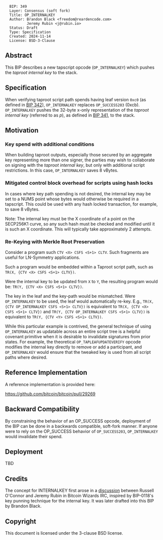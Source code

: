 ```
  BIP: 349
  Layer: Consensus (soft fork)
  Title: OP_INTERNALKEY
  Author: Brandon Black <freedom@reardencode.com>
          Jeremy Rubin <j@rubin.io>
  Status: Draft
  Type: Specification
  Created: 2024-11-14
  License: BSD-3-Clause
```

## Abstract

This BIP describes a new tapscript opcode (`OP_INTERNALKEY`) which
pushes the _taproot internal key_ to the stack.

## Specification

When verifying taproot script path spends having leaf version `0xc0` (as
defined in [BIP 342]), `OP_INTERNALKEY` replaces `OP_SUCCESS203` (0xcb).
`OP_INTERNALKEY` pushes the 32-byte x-only representation of the _taproot
internal key_ (referred to as _p_), as defined in [BIP 341], to the stack.

## Motivation

### Key spend with additional conditions

When building taproot outputs, especially those secured by an aggregate key
representing more than one signer, the parties may wish to collaborate on
signing with the _taproot internal key_, but only with additional script
restrictions. In this case, `OP_INTERNALKEY` saves 8 vBytes.

### Mitigated control block overhead for scripts using hash locks

In cases where key path spending is not desired, the internal key may be set to
a NUMS point whose bytes would otherwise be required in a tapscript. This could
be used with any hash locked transaction, for example, to save 8 vBytes.

Note: The internal key must be the X coordinate of a point on the SECP256K1
curve, so any such hash must be checked and modified until it is such an X
coordinate. This will typically take approximately 2 attempts.

### Re-Keying with Merkle Root Preservation

Consider a program such `CTV <X> CSFS <S+1> CLTV`. Such fragments are useful for LN-Symmetry applications.

Such a program would be embedded within a Taproot script path, such as `TR(X, {CTV <X> CSFS <S+1> CLTV})`.

Were the internal key to be updated from `X` to `Y`, the resulting program would be: `TR(Y, {CTV <X> CSFS <S+1> CLTV})`.

The key in the leaf and the key-path would be mismatched. Were `OP_INTERNALKEY` to be used,
the leaf would automatically re-key.
E.g., `TR(X, {CTV OP_INTERNALKEY CSFS <S+1> CLTV})` is equivalent to `TR(X, {CTV <X> CSFS <S+1> CLTV})`
and `TR(Y, {CTV OP_INTERNALKEY CSFS <S+1> CLTV})` is equivalent to `TR(Y, {CTV <Y> CSFS <S+1> CLTV})`.

While this particular example is contrived, the general technique of using `OP_INTERNALKEY`
as updatable across an entire script tree is a helpful covenant primitive when it is desirable to
invalidate signatures from prior states. For example, the theoretical `OP_TAPLEAFUPDATEVERIFY` opcode
modifies the internal key directly to remove or add a participant, and `OP_INTERNALKEY` would ensure
that the tweaked key is used from all script paths where desired.

## Reference Implementation

A reference implementation is provided here:

https://github.com/bitcoin/bitcoin/pull/29269

## Backward Compatibility

By constraining the behavior of an OP_SUCCESS opcode, deployment of the BIP
can be done in a backwards compatible, soft-fork manner. If anyone were to
rely on the OP_SUCCESS behavior of `OP_SUCCESS203`, `OP_INTERNALKEY` would
invalidate their spend.

## Deployment

TBD

## Credits

The concept for INTERNALKEY first arose in a [discussion](https://gnusha.org/bitcoin-wizards/2022-01-05.log) between Russell O'Connor
and Jeremy Rubin in Bitcoin Wizards IRC, inspired by BIP-0118's key punning technique
for the internal key. It was later
drafted into this BIP by Brandon Black.


## Copyright

This document is licensed under the 3-clause BSD license.

[BIP 341]: https://github.com/bitcoin/bips/blob/master/bip-0341.mediawiki

[BIP 342]: https://github.com/bitcoin/bips/blob/master/bip-0342.mediawiki
